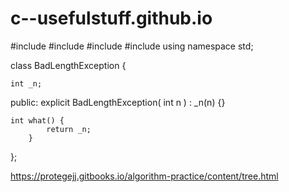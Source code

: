 # c--usefulstuff.github.io


#include <iostream>
#include <string>
#include <sstream>
#include <exception>
using namespace std;

class BadLengthException {

    int _n;

public:
    explicit BadLengthException( int n ) : _n(n) {}

    int what() {
            return _n;
        }    
};





https://protegejj.gitbooks.io/algorithm-practice/content/tree.html
